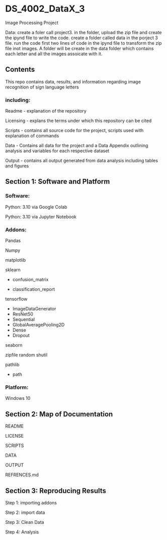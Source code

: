 # DS_4002_DataX_3
Image Processing Project

Data:
create a foler call project3. in the folder, upload the zip file and create the ipynd file to write the code.
create a folder called data in the porject 3 file. run the code first two lines of code in the ipynd file to transform the zip file inot images. A folder will be create in the data folder which contains each letter and all the images assoicate with it.

## Contents
This repo contains data, results, and information regarding image recognition of sign language letters
### including: 

Readme - explanation of the repository

Licensing - explans the terms under which this repository can be cited

Scripts - contains all source code for the project, scripts used with explanation of commands

Data - Contains all data for the project and a Data Appendix outlining analysis and variables for each respective dataset

Output - contains all output generated from data analysis including tables and figures 

## Section 1: Software and Platform

### Software:

Python: 3.10 via Google Colab

Python: 3.10 via Jupyter Notebook

### Addons: 

Pandas

Numpy

matplotlib

sklearn

- confusion_matrix
  
- classification_report

tensorflow

- ImageDataGenerator
- ResNet50
- Sequential
- GlobalAveragePooling2D
- Dense
- Dropout

seaborn

zipfile
random
shutil

pathlib

 - path

### Platform:

Windows 10

## Section 2: Map of Documentation

README

LICENSE

SCRIPTS

DATA
  
OUTPUT

REFRENCES.md

## Section 3: Reproducing Results

Step 1: importing addons

Step 2: import data

Step 3: Clean Data

Step 4: Analysis

